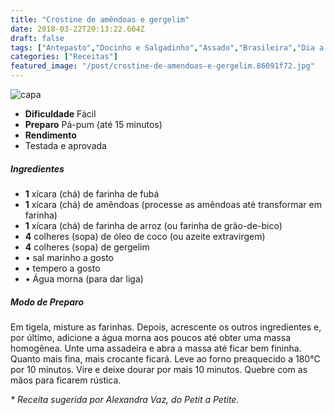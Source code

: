 ```yaml
---
title: "Crostine de amêndoas e gergelim"
date: 2018-03-22T20:13:22.604Z
draft: false
tags: ["Antepasto","Docinho e Salgadinho","Assado","Brasileira","Dia a Dia","Festas","Aperitivo"]
categories: ["Receitas"]
featured_image: "/post/crostine-de-amendoas-e-gergelim.86091f72.jpg"
---
```


![capa](/post/crostine-de-amendoas-e-gergelim.86091f72.jpg)

*   **Dificuldade** Fácil
*   **Preparo** Pá-pum (até 15 minutos)
*   **Rendimento**
*   Testada e aprovada
    

##### Ingredientes

*   **1** xícara (chá) de farinha de fubá
*   **1** xícara (chá) de amêndoas (processe as amêndoas até transformar em farinha)
*   **1** xícara (chá) de farinha de arroz (ou farinha de grão-de-bico)
*   **4** colheres (sopa) de óleo de coco (ou azeite extravirgem)
*   **4** colheres (sopa) de gergelim
*   • sal marinho a gosto
*   • tempero a gosto
*   • Água morna (para dar liga)

##### Modo de Preparo

Em tigela, misture as farinhas. Depois, acrescente os outros ingredientes e, por último, adicione a água morna aos poucos até obter uma massa homogênea. Unte uma assadeira e abra a massa até ficar bem fininha. Quanto mais fina, mais crocante ficará. Leve ao forno preaquecido a 180°C por 10 minutos. Vire e deixe dourar por mais 10 minutos. Quebre com as mãos para ficarem rústica.

_\* Receita sugerida por Alexandra Vaz, do Petit a Petite._
